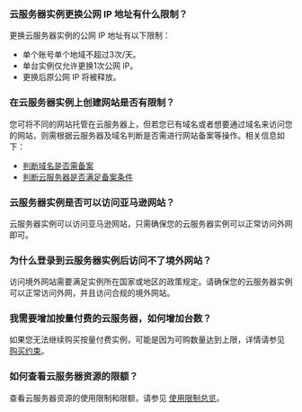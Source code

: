 ### 云服务器实例更换公网 IP 地址有什么限制？
更换云服务器实例的公网 IP 地址有以下限制：
- 单个账号单个地域不超过3次/天。
- 单台实例仅允许更换1次公网 IP。
- 更换后原公网 IP 将被释放。

### 在云服务器实例上创建网站是否有限制？
您可将不同的网站托管在云服务器上，但若您已有域名或者想要通过域名来访问您的网站，则需根据云服务器及域名判断是否需进行网站备案等操作。相关信息如下：
- [判断域名是否需备案](https://cloud.tencent.com/document/product/243/19630)
- [判断云服务器是否满足备案条件](https://cloud.tencent.com/document/product/243/18908#record1)

### 云服务器实例是否可以访问亚马逊网站？
云服务器实例可以访问亚马逊网站，只需确保您的云服务器实例可以正常访问外网即可。

### 为什么登录到云服务器实例后访问不了境外网站？
访问境外网站需要满足实例所在国家或地区的政策规定。请确保您的云服务器实例可以正常访问外网，并且访问合规的境外网站。

### 我需要增加按量付费的云服务器，如何增加台数？
如果您无法继续购买按量付费实例，可能是因为可购数量达到上限，详情请参见 [购买约束](https://cloud.tencent.com/document/product/213/2664)。

### 如何查看云服务器资源的限额？
查看云服务器资源的使用限制和限额，请参见 [使用限制总览](https://cloud.tencent.com/document/product/213/15379)。



